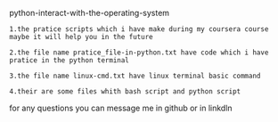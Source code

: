 python-interact-with-the-operating-system

    1.the pratice scripts which i have make during my coursera course maybe it will help you in the future

    2.the file name pratice_file-in-python.txt have code which i have pratice in the python terminal

    3.the file name linux-cmd.txt have linux terminal basic command

    4.their are some files whith bash script and python script

for any questions you can message me in github or in linkdln
